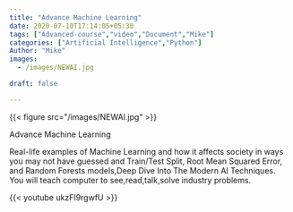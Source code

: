 ```yaml
---
title: "Advance Machine Learning"
date: 2020-07-10T17:14:05+05:30
tags: ["Advanced-course","video","Document","Mike"]
categories: ["Artificial Intelligence","Python"]
Author: "Mike"
images:
  - /images/NEWAI.jpg

draft: false

---
```


{{< figure src="/images/NEWAI.jpg" >}}

Advance Machine Learning

Real-life examples of Machine Learning and how it affects society in ways you may not have guessed and Train/Test Split, Root Mean Squared Error, and Random Forests models,Deep Dive Into The Modern AI Techniques. You will teach computer to see,read,talk,solve industry problems.


{{< youtube ukzFI9rgwfU >}}
